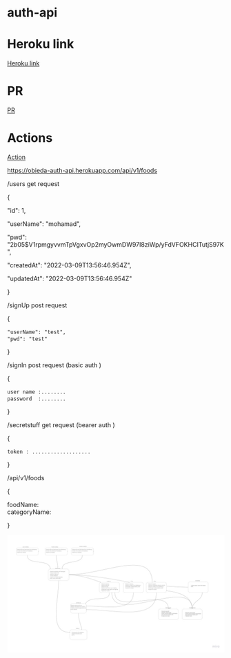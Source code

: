 # auth-api

# Heroku link  
[Heroku link](https://obieda-auth-api.herokuapp.com/users)

# PR
[PR](https://github.com/Oubaida996/auth-api/pull/1)  

# Actions
[Action](https://github.com/Oubaida996/auth-api/actions)  


https://obieda-auth-api.herokuapp.com/api/v1/foods

/users get request    
 
{  

"id": 1,  

"userName": "mohamad",  

"pwd": "$2b$05$V1rpmgyvvmTpVgxvOp2myOwmDW97I8ziWp/yFdVFOKHCITutjS97K",  

"createdAt": "2022-03-09T13:56:46.954Z",  

"updatedAt": "2022-03-09T13:56:46.954Z"  


}

    


  /signUp  post request  

{  

    "userName": "test",
    "pwd": "test"  

} 


  /signIn  post request    (basic auth )  

{  

    user name :........  
    password  :........  


}

  /secretstuff  get request    (bearer auth )  

{  

    token : ...................  

}  

  /api/v1/foods 

{  

  foodName:   
  categoryName:  

} 

![UML](./assets/auth-api.jpg)  
